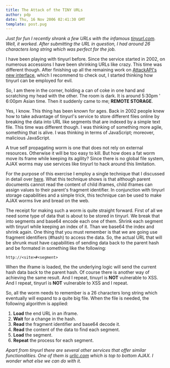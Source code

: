 ```yaml
---
title: The Attack of the TINY URLs
author: pdp
date: Thu, 16 Nov 2006 02:41:30 GMT
template: post.pug
---
```


_Just for fun I recently shrank a few URLs with the infamous [tinyurl.com](http://tinyurl.com). Well, it worked. After submitting the URL in question, I had around 26 characters long string which was perfect for the job._

I have been playing with tinyurl before. Since the service started in 2002, on numerous accessions I have been shrinking URLs like crazy. This time was different though. After finishing up all the remaining work on [AttackAPI's new interface](https://www.gnucitizen.org/svn/attackapi/branches/2.x/demos/), which I recommend to check out, I started thinking how tinyurl can be employed for evil.

So, I am there in the corner, holding a can of coke in one hand and scratching my head with the other. The room is dark. It is around 5:30pm ' 6:00pm Asian time. Then it suddenly came to me; **REMOTE STORAGE**.

Yes, I know. This thing has been known for ages. Back in 2002 people knew how to take advantage of tinyurl's service to store different files online by breaking the data into URL like segments that are indexed by a simple text file. This time was different though. I was thinking of something more agile, something that is alive. I was thinking in terms of JavaScript; moreover, malicious JavaScript.

A true self propagating worm is one that does not rely on external resources. Otherwise it will be too easy to kill. But how does a fat worm move its frame while keeping its agility? Since there is no global file system, AJAX worms may use services like tinyurl to hack around this limitation.

For the purpose of this exercise I employ a single technique that I discussed in detail over [here](/blog/traversing-the-web). What this technique shows is that although parent documents cannot read the content of child iframes, child iframes can assign values to their parent's fragment identifier. In conjunction with tinyurl storage capabilities and a simple trick, this technique can be used to make AJAX worms live and bread on the web.

The receipt for making such a worm is quite straight forward. First of all we need some type of data that is about to be stored in tinyurl. We break that into segments and base64 encode each one of them. Shrink each segment with tinyurl while keeping an index of it. Than we base64 the index and shrink again. One thing that you must remember is that we are going use fragment identifiers (#hash) to access the data. So, the actual URL that will be shrunk must have capabilities of sending data back to the parent hash and be formated in something like the following:

	http://<site>#<segment>

When the iframe is loaded, the the underlying logic will send the current hash data back to the parent hash. Of course there is another way of achieving the same result. And I repeat, tinuyrl is **NOT** vulnerable to XSS. And I repeat, tinyurl is **NOT** vulnerable to XSS and I repeat.

So, all the worm needs to remember is a 26 characters long string which eventually will expand to a quite big file. When the file is needed, the following algorithm is applied:

1. **Load** the end URL in an iframe.
2. **Wait** for a change in the hash.
3. **Read** the fragment identifier and base64 decode it.
4. **Read** the content of the data to find each segment.
5. **Load** the segment.
6. **Repeat** the process for each segment.

_Apart from tinyurl there are several other services that offer similar functionalities. One of them is [urlic.com](http://urlic.com) which is top to bottom AJAX. I wonder what else we can do with it._
